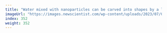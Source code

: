 ```yaml
---
title: "Water mixed with nanoparticles can be carved into shapes by a laser"
imageUrl: "https://images.newscientist.com/wp-content/uploads/2023/07/07142917/SEI_163195200.jpg?width=788"
index: 352
weight: 352
---
```

